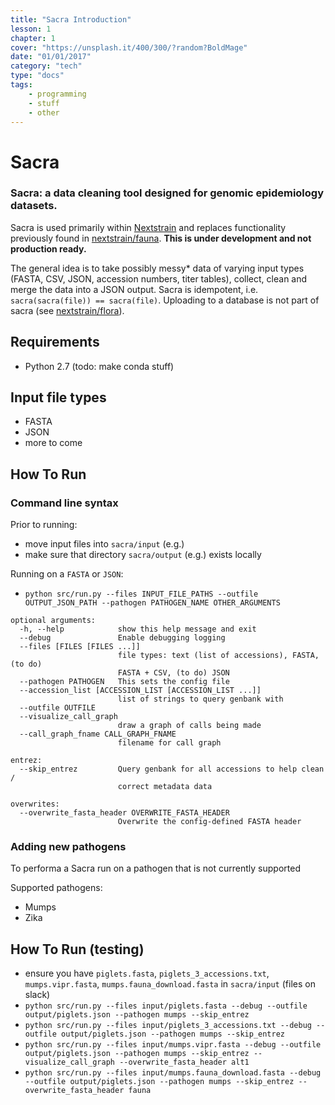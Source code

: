 ```yaml
---
title: "Sacra Introduction"
lesson: 1
chapter: 1
cover: "https://unsplash.it/400/300/?random?BoldMage"
date: "01/01/2017"
category: "tech"
type: "docs"
tags:
    - programming
    - stuff
    - other
---
```


# Sacra
### Sacra: a data cleaning tool designed for genomic epidemiology datasets.

Sacra is used primarily within [Nextstrain](https://github.com/nextstrain) and replaces functionality previously found in [nextstrain/fauna](https://github.com/nextstrain/fauna).
**This is under development and not production ready.**


The general idea is to take possibly messy* data of varying input types (FASTA, CSV, JSON, accession numbers, titer tables), collect, clean and merge the data into a JSON output.
Sacra is idempotent, i.e. `sacra(sacra(file)) == sacra(file)`.
Uploading to a database is not part of sacra (see [nextstrain/flora](https://github.com/nextstrain/flora)).


## Requirements
* Python 2.7 (todo: make conda stuff)

## Input file types
* FASTA
* JSON
* more to come


## How To Run
### Command line syntax
Prior to running:
* move input files into `sacra/input` (e.g.)
* make sure that directory `sacra/output` (e.g.) exists locally

Running on a `FASTA` or `JSON`:
* `python src/run.py --files INPUT_FILE_PATHS --outfile OUTPUT_JSON_PATH --pathogen PATHOGEN_NAME OTHER_ARGUMENTS`

```
optional arguments:
  -h, --help            show this help message and exit
  --debug               Enable debugging logging
  --files [FILES [FILES ...]]
                        file types: text (list of accessions), FASTA, (to do)
                        FASTA + CSV, (to do) JSON
  --pathogen PATHOGEN   This sets the config file
  --accession_list [ACCESSION_LIST [ACCESSION_LIST ...]]
                        list of strings to query genbank with
  --outfile OUTFILE
  --visualize_call_graph
                        draw a graph of calls being made
  --call_graph_fname CALL_GRAPH_FNAME
                        filename for call graph

entrez:
  --skip_entrez         Query genbank for all accessions to help clean /
                        correct metadata data

overwrites:
  --overwrite_fasta_header OVERWRITE_FASTA_HEADER
                        Overwrite the config-defined FASTA header
```

### Adding new pathogens
To performa a Sacra run on a pathogen that is not currently supported

Supported pathogens:
* Mumps
* Zika

## How To Run (testing)
* ensure you have `piglets.fasta`, `piglets_3_accessions.txt`, `mumps.vipr.fasta`, `mumps.fauna_download.fasta` in `sacra/input` (files on slack)
* `python src/run.py --files input/piglets.fasta --debug --outfile output/piglets.json --pathogen mumps --skip_entrez`
* `python src/run.py --files input/piglets_3_accessions.txt --debug --outfile output/piglets.json --pathogen mumps --skip_entrez`
* `python src/run.py --files input/mumps.vipr.fasta --debug --outfile output/piglets.json --pathogen mumps --skip_entrez --visualize_call_graph --overwrite_fasta_header alt1`
* `python src/run.py --files input/mumps.fauna_download.fasta --debug --outfile output/piglets.json --pathogen mumps --skip_entrez --overwrite_fasta_header fauna`

